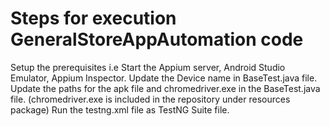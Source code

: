 # Steps for execution GeneralStoreAppAutomation code
Setup the prerequisites i.e Start the Appium server, Android Studio Emulator, Appium Inspector.
Update the Device name in BaseTest.java file.
Update the paths for the apk file and chromedriver.exe in the BaseTest.java file. (chromedriver.exe is included in the repository under resources package)
Run the testng.xml file as TestNG Suite file.
